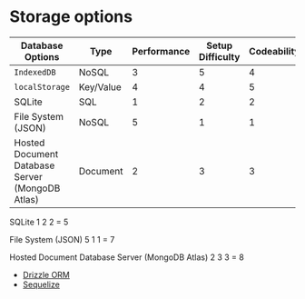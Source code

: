 # Storage options

| Database Options                                | Type      | Performance | Setup Difficulty | Codeability | Offline | File System | Browser | Desktop | Mobile |
| ----------------------------------------------- | --------- | ----------- | ---------------- | ----------- | ------- | ----------- | ------- | ------- | ------ |
| `IndexedDB`                                     | NoSQL     | 3           | 5                | 4           | Yes     | No          | Yes     | Yes     | No     |
| `localStorage`                                  | Key/Value | 4           | 4                | 5           | Yes     | No          | Yes     | Yes     | No     |
| SQLite                                          | SQL       | 1           | 2                | 2           | Yes     | Yes         | No      | Yes     | Yes    |
| File System (JSON)                              | NoSQL     | 5           | 1                | 1           | Yes     | Yes         | No      | Yes     | Yes    |
| Hosted Document Database Server (MongoDB Atlas) | Document  | 2           | 3                | 3           | No      | No          | Yes     | Yes     | Yes    |

SQLite 1 2 2 = 5

File System (JSON) 5 1 1 = 7

Hosted Document Database Server (MongoDB Atlas) 2 3 3 = 8

- [Drizzle ORM](https://orm.drizzle.team/docs/)
- [Sequelize](https://sequelize.org/docs/v7/)
